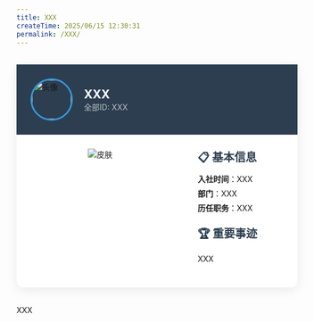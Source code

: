 ```yaml
---
title: XXX    
createTime: 2025/06/15 12:30:31   
permalink: /XXX/   
---
```

<!-- 
title后的XXX是标题
createTime是写作时间
permalink填游戏ID或网名拼音缩写
 -->


<!-- 精简版示例 (保留核心结构) -->
<div class="member-card" style="max-width:700px;background:#fff;border-radius:12px;box-shadow:0 5px 20px rgba(0,0,0,0.08);margin:2rem auto">
  <div style="background:#2c3e50;padding:25px;display:flex;align-items:center;gap:20px">
    <img src="XXX" alt="头像" style="width:70px;height:70px;border-radius:50%;border:3px solid #3498db">       <!-- 把XXX换为你的头像链接 -->
    <div>
      <h2 style="color:#fff;margin:0">XXX</h2>    <!-- 把XXX换为你的ID -->
      <p style="color:#bdc3c7;margin:0">全部ID: XXX</p>    <!-- 把XXX换为你的ID -->
    </div>
  </div>
  
  <div style="display:flex;padding:0">
    <div style="flex:0 0 250px;padding:25px;text-align:center">
      <img src="XXX" alt="皮肤" style="max-height:250px">               <!-- 把XXX换为你的皮肤链接 -->
    </div>
    
<div style="flex:1;padding:25px;display:flex;flex-direction:column;gap:15px">
  <!-- 基本信息区块 -->
  <div>
    <h3 style="font-size:1.25rem;color:#2c3e50;margin:0 0 8px">📋 基本信息</h3>
    <ul style="list-style:none;padding:0;margin:0">
      <li style="margin:6px 0"><strong>入社时间</strong>：XXX</li>    <!-- 把XXX换为你的入社时间，如2025.3 -->
      <li style="margin:6px 0"><strong>部门</strong>：XXX</li>         <!-- 把XXX换为你的部门 -->
      <li style="margin:6px 0"><strong>历任职务</strong>：XXX</li>         <!-- 把XXX换为你的历任职务 -->
    </ul>
  </div>
  
  <!-- 重要事迹区块 -->
  <div>
    <h3 style="font-size:1.25rem;color:#2c3e50;margin:0 0 8px">🏆 重要事迹</h3>
    <p style="line-height:1.6">XXX</p>           <!-- 把XXX换为你的重要事迹 -->
  </div>
</div>
  </div>
</div>

<!-- 
以下可采用markdown格式书写：
可以用在线markdown编辑网站辅助书写：https://www.markdownonline.net/zh/
写完后复制左边的文字到这里就可以了
 -->

XXX